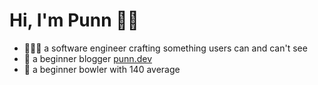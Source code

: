 # Hi, I'm Punn 👋🏼

- 👨🏻‍💻 a software engineer crafting something users can and can't see
- 📝 a beginner blogger [punn.dev](https://punn.dev/blogs)
- 🎳 a beginner bowler with 140 average 

<!---![Top Langs](https://github-stats.punn.dev/api/top-langs/?username=nacabacu&layout=compact)--->

